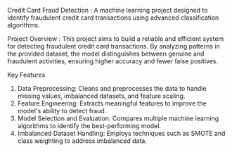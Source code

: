 Credit Card Fraud Detection : 
A machine learning project designed to identify fraudulent credit card transactions using advanced classification algorithms.

Project Overview : 
This project aims to build a reliable and efficient system for detecting fraudulent credit card transactions. By analyzing patterns in the provided dataset, the model distinguishes between genuine and fraudulent activities, ensuring higher accuracy and fewer false positives.

Key Features
1. Data Preprocessing: Cleans and preprocesses the data to handle missing values, imbalanced datasets, and feature scaling.
2. Feature Engineering: Extracts meaningful features to improve the model's ability to detect fraud.
3. Model Selection and Evaluation: Compares multiple machine learning algorithms to identify the best-performing model.
4. Imbalanced Dataset Handling: Employs techniques such as SMOTE and class weighting to address imbalanced data.

